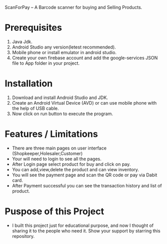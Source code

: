 ScanForPay – A Barcode scanner for buying and Selling Products.


# Prerequisites

1. Java Jdk.
2. Android Studio any version(letest recommended).
3. Mobile phone or install emulator in android studio.
4. Create your own firebase account and add the google-services JSON file to App folder in your project.

# Installation

1. Download and install Android Studio and JDK.
2. Create an Android Virtual Device (AVD) or can use mobile phone with the help of USB cable.
3. Now click on run button to execute the program.

# Features / Limitations

* There are three main pages on user interface (Shopkeeper,Holesaler,Customer)
* Your will need to login to see all the pages.
* After Login page select product for buy and click on pay.
* You can add,view,delete the product and can view inventory.
* You will see the payment page and scan the QR code or pay via Dabit card.
* After Payment successful you can see the transaction history and list of product.

# Puspose of this Project

* I built this project just for educational purpose, and now I thought of sharing it to the people who need it. Show your support by starring this repository.
